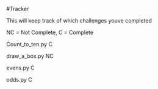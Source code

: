 #Tracker

This will keep track of which challenges youve completed

NC = Not Complete, C = Complete

Count_to_ten.py C

draw_a_box.py NC

evens.py C

odds.py C
